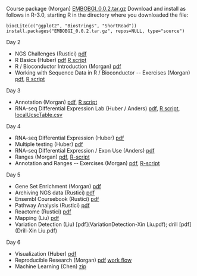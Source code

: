 Course package (Morgan) [EMBOBGI_0.0.2.tar.gz](EMBOBGI_0.0.2.tar.gz)
Download and install as follows in R-3.0, starting R in the directory
where you downloaded the file:

    biocLite(c("ggplot2", "Biostrings", "ShortRead"))
    install.packages("EMBOBGI_0.0.2.tar.gz", repos=NULL, type="source")

Day 2

- NGS Challenges (Rustici) [pdf](NGS_challenges_Rustici.pdf)
- R Basics (Huber) [pdf](R-Basics-Huber/R-Basics.pdf)
  [R script](R-Basics-Huber/R-Basics.R)
- R / Bioconductor Introduction (Morgan) [pdf](Morgan-RBioc-intro.pdf)
- Working with Sequence Data in R / Bioconductor -- Exercises (Morgan)
  [pdf](Morgan-Working-with-seq-data.pdf),
  [R script](Working-with-sequence-data.R)

Day 3

- Annotation (Morgan) [pdf](Annotation.pdf), [R script](Annotation.R)
- RNA-seq Differential Expression Lab (Huber / Anders)
  [pdf](DESeq2_parathyroid.pdf), [R script](DESeq2_parathyroid.R),
  [localUcscTable.csv](localUcscTable.csv)

Day 4

- RNA-seq Differential Expression (Huber) [pdf](131119-bgi-huber-de.pdf)
- Multiple testing (Huber) [pdf](131121-bgi-huber-multtestindepfilt.pdf)
- RNA-seq Differential Expression / Exon Use (Anders) [pdf](2013_11__BGI-HTS-Course__DESeq2_DEXSeq.pdf)
- Ranges (Morgan) [pdf](Ranges.pdf), [R-script](Ranges.R)
- Annotation and Ranges -- Exercises (Morgan)
  [pdf](Annotation-and-ranges.pdf),
  [R-script](Annotation-and-ranges.R)

Day 5

- Gene Set Enrichment (Morgan) [pdf](GeneSetEnrichment.pdf)
- Archiving NGS data (Rustici) [pdf](Archiving_NGS_Rustici.pdf)
- Ensembl Coursebook (Rustici) [pdf](Ensembl_coursebook.pdf)
- Pathway Analysis (Rustici) [pdf](Pathway_analysis_Rustici.pdf)
- Reactome (Rustici) [pdf](Reactome_Tutorial.pdf)
- Mapping (Liu) [pdf](mappingprac.pdf)
- Variation Detection (Liu) [pdf](VariationDetection-Xin Liu.pdf); drill [pdf](Drill-Xin Liu.pdf)

Day 6

- Visualization (Huber) [pdf](130612-csda-viz-huber.pdf)
- Reproducible Research (Morgan) [pdf](reproducible-research.pdf) [work flow](reproducible-workflow)
- Machine Learning (Chen) [zip](2013-EMBO-Machine_Learning-GangChen.zip)
